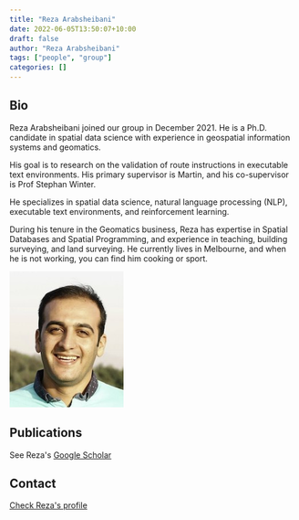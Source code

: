 ```yaml
---
title: "Reza Arabsheibani"
date: 2022-06-05T13:50:07+10:00
draft: false
author: "Reza Arabsheibani"
tags: ["people", "group"]
categories: []
---
```

## Bio
Reza Arabsheibani joined our group in December 2021. He is a Ph.D. candidate in spatial data science with experience in geospatial information systems and geomatics.

His goal is to research on the validation of route instructions in executable text environments. His primary supervisor is Martin, and his co-supervisor is Prof Stephan Winter.

He specializes in spatial data science, natural language processing (NLP), executable text environments, and reinforcement learning.

During his tenure in the Geomatics business, Reza has expertise in Spatial Databases and Spatial Programming, and experience in teaching, building surveying, and land surveying. He currently lives in Melbourne, and when he is not working, you can find him cooking or sport.

![profile](/images/people/reza.jpg)

## Publications
See Reza's [Google Scholar](https://scholar.google.com.au/citations?user=KOjlQYEAAAAJ&hl=en)

## Contact
[Check Reza's profile](https://infrastructure.eng.unimelb.edu.au/people/research-students/geomatics/reza-arabsheibani)
